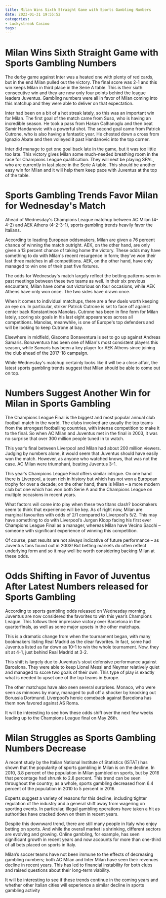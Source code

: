 ```yaml
---
title: Milan Wins Sixth Straight Game with Sports Gambling Numbers
date: 2023-01-31 19:55:52
categories:
- Luckystreak Casino
tags:
---
```



#  Milan Wins Sixth Straight Game with Sports Gambling Numbers

The derby game against Inter was a heated one with plenty of red cards, but in the end Milan pulled out the victory. The final score was 2-1 and this win keeps Milan in third place in the Serie A table. This is their sixth consecutive win and they are now only four points behind the league leaders Juventus. Gambling numbers were all in favor of Milan coming into this matchup and they were able to deliver on that expectation.

Inter had been on a bit of a hot streak lately, so this was an important win for Milan. The first goal of the match came from Suso, who is having an incredible season. He took a pass from Hakan Calhanoglu and then beat Samir Handanovic with a powerful shot. The second goal came from Patrick Cutrone, who is also having a fantastic year. He chested down a cross from Ignazio Abate and then volleyed it past Handanovic into the top corner.

Inter did manage to get one goal back late in the game, but it was too little too late. This victory gives Milan some much-needed breathing room in the race for Champions League qualification. They will next be playing SPAL, who are currently in last place in the Serie A table. This should be another easy win for Milan and it will help them keep pace with Juventus at the top of the table.

#  Sports Gambling Trends Favor Milan for Wednesday's Match 

Ahead of Wednesday's Champions League matchup between AC Milan (4-4-2) and AEK Athens (4-2-3-1), sports gambling trends heavily favor the Italians.

According to leading European oddsmakers, Milan are given a 76 percent chance of winning the match outright. AEK, on the other hand, are only given a 13 percent chance of taking home the victory. These odds may have something to do with Milan's recent resurgence in form; they've won their last three matches in all competitions. AEK, on the other hand, have only managed to win one of their past five fixtures.

The odds for Wednesday's match largely reflect the betting patterns seen in past meetings between these two teams as well. In their six previous encounters, Milan have come out victorious on four occasions, while AEK Athens have only won once. The two sides have drawn once.

When it comes to individual matchups, there are a few duels worth keeping an eye on. In particular, striker Patrick Cutrone is set to face off against center back Konstantinos Manolas. Cutrone has been in fine form for Milan lately, scoring six goals in his last eight appearances across all competitions. Manolas, meanwhile, is one of Europe's top defenders and will be looking to keep Cutrone at bay.

Elsewhere in midfield, Giacomo Bonaventura is set to go up against Andreas Samaris. Bonaventura has been one of Milan's most consistent players this season, while Samaris has been a key player for AEK Athens since joining the club ahead of the 2017-18 campaign.

While Wednesday's matchup certainly looks like it will be a close affair, the latest sports gambling trends suggest that Milan should be able to come out on top.

#  Numbers Suggest Another Win for Milan in Sports Gambling 

The Champions League Final is the biggest and most popular annual club football match in the world. The clubs involved are usually the top teams from the strongest footballing countries, with intense competition to make it to the final. So when AC Milan and Juventus met in the final in 2003, it was no surprise that over 300 million people tuned in to watch.

This year’s final between Liverpool and Milan had about 200 million viewers. Judging by numbers alone, it would seem that Juventus should have easily won the match. However, as anyone who watched knows, that was not the case. AC Milan were triumphant, beating Juventus 3-1.

This year’s Champions League Final offers similar intrigue. On one hand there is Liverpool, a team rich in history but which has not won a European trophy for over a decade; on the other hand, there is Milan – a more modern club but one which has won both Serie A and the Champions League on multiple occasions in recent years.

What factors will come into play when these two titans clash? bookmakers seem to think that experience will be key. As of right now, Milan are marginal favourites with odds of 2/1 compared to Liverpool’s 5/2. This may have something to do with Liverpool’s Jurgen Klopp facing his first ever Champions League Final as a manager, whereas Milan have Vecino Sacchi – someone with significant experience of winning this competition.

Of course, past results are not always indicative of future performance – as Juventus fans found out in 2003! But betting markets do often reflect underlying form and so it may well be worth considering backing Milan at these odds.

#  Odds Shifting in Favor of Juventus After Latest Numbers released for Sports Gambling 

According to sports gambling odds released on Wednesday morning, Juventus are now considered the favorites to win this year’s Champions League. This follows their impressive victory over Barcelona in the quarterfinals, as well as some major upsets in the other matchups.

This is a dramatic change from when the tournament began, with many bookmakers listing Real Madrid as the clear favorites. In fact, some had Juventus listed as far down as 10-1 to win the whole tournament. Now, they sit at 4-1, just behind Real Madrid at 3-2.

This shift is largely due to Juventus’s stout defensive performance against Barcelona. They were able to keep Lionel Messi and Neymar relatively quiet and managed to score two goals of their own. This type of play is exactly what is needed to upset one of the top teams in Europe.

The other matchups have also seen several surprises. Monaco, who were seen as minnows by many, managed to pull off a shocker by knocking out Borussia Dortmund. Liverpool’s heroic comeback against Barcelona has them now favored against AS Roma.

It will be interesting to see how these odds shift over the next few weeks leading up to the Champions League final on May 26th.

#  Milan Struggles as Sports Gambling Numbers Decrease

A recent study by the Italian National Institute of Statistics (ISTAT) has shown that the popularity of sports gambling in Milan is on the decline. In 2010, 3.8 percent of the population in Milan gambled on sports, but by 2016 that percentage had shrunk to 2.8 percent. This trend can be seen throughout the country; as a whole, sports gambling decreased from 6.4 percent of the population in 2010 to 5 percent in 2016.

Experts suggest a variety of reasons for this decline, including tighter regulation of the industry and a general shift away from wagering on sporting events. In particular, illegal gambling operations have taken a hit as authorities have cracked down on them in recent years.

Despite this downward trend, there are still many people in Italy who enjoy betting on sports. And while the overall market is shrinking, different sectors are evolving and growing. Online gambling, for example, has seen significant growth in recent years and now accounts for more than one-third of all bets placed on sports in Italy.

Milan’s soccer teams have not been immune to the effects of decreasing gambling numbers; both AC Milan and Inter Milan have seen their revenues decline in recent years. This has led to financial instability for both clubs and raised questions about their long-term viability.

It will be interesting to see if these trends continue in the coming years and whether other Italian cities will experience a similar decline in sports gambling activity